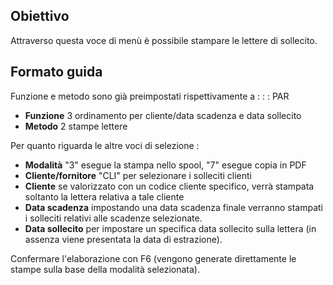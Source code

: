 ## Obiettivo

Attraverso questa voce di menù è possibile stampare le lettere di sollecito.

## Formato guida
Funzione e metodo sono già preimpostati rispettivamente a : 
 :  : PAR
-  **Funzione** 3 ordinamento per cliente/data scadenza e data sollecito
-  **Metodo** 2 stampe lettere

Per quanto riguarda le altre voci di selezione : 

-  **Modalità**  "3" esegue la stampa nello spool, "7" esegue copia in PDF
-  **Cliente/fornitore**  "CLI" per selezionare i solleciti clienti
-  **Cliente**  se valorizzato con un codice cliente specifico, verrà stampata soltanto la lettera relativa a tale cliente
-  **Data scadenza**  impostando una data scadenza finale verranno stampati i solleciti relativi alle scadenze selezionate.
-  **Data sollecito**  per impostare un specifica data sollecito sulla lettera (in assenza viene presentata la data di estrazione).

Confermare l'elaborazione con F6 (vengono generate direttamente le stampe sulla base della modalità selezionata).



